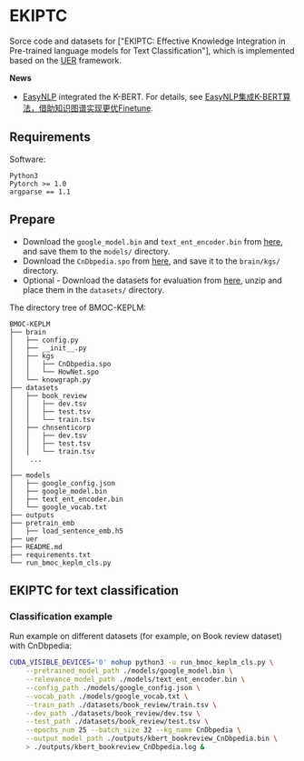 # EKIPTC

Sorce code and datasets for ["EKIPTC: Effective Knowledge Integration in Pre-trained language models for Text Classification"], which is implemented based on the [UER](https://github.com/dbiir/UER-py) framework.

**News**

- [EasyNLP](https://github.com/alibaba/EasyNLP) integrated the K-BERT. For details, see [EasyNLP集成K-BERT算法，借助知识图谱实现更优Finetune](https://zhuanlan.zhihu.com/p/553816104).


## Requirements

Software:
```
Python3
Pytorch >= 1.0
argparse == 1.1
```


## Prepare

* Download the ``google_model.bin`` and ``text_ent_encoder.bin`` from [here](https://drive.google.com/drive/folders/1mLl6HrxtuXOffnKrHQK4Q40tMgspMyCP?usp=sharing), and save them to the ``models/`` directory.
* Download the ``CnDbpedia.spo`` from [here](https://drive.google.com/drive/folders/1mLl6HrxtuXOffnKrHQK4Q40tMgspMyCP?usp=sharing), and save it to the ``brain/kgs/`` directory.
* Optional - Download the datasets for evaluation from [here](https://drive.google.com/drive/folders/1mLl6HrxtuXOffnKrHQK4Q40tMgspMyCP?usp=sharing), unzip and place them in the ``datasets/`` directory.

The directory tree of BMOC-KEPLM:
```
BMOC-KEPLM
├── brain
│   ├── config.py
│   ├── __init__.py
│   ├── kgs
│   │   ├── CnDbpedia.spo
│   │   └── HowNet.spo
│   └── knowgraph.py
├── datasets
│   ├── book_review
│   │   ├── dev.tsv
│   │   ├── test.tsv
│   │   └── train.tsv
│   ├── chnsenticorp
│   │   ├── dev.tsv
│   │   ├── test.tsv
│   │   └── train.tsv
│    ...
│
├── models
│   ├── google_config.json
│   ├── google_model.bin
│   ├── text_ent_encoder.bin
│   └── google_vocab.txt
├── outputs
├── pretrain_emb
│   ├── load_sentence_emb.h5
├── uer
├── README.md
├── requirements.txt
└── run_bmoc_keplm_cls.py
```


## EKIPTC for text classification

### Classification example

Run example on different datasets (for example, on Book review dataset) with CnDbpedia:
```sh
CUDA_VISIBLE_DEVICES='0' nohup python3 -u run_bmoc_keplm_cls.py \
    --pretrained_model_path ./models/google_model.bin \
    --relevance_model_path ./models/text_ent_encoder.bin \
    --config_path ./models/google_config.json \
    --vocab_path ./models/google_vocab.txt \
    --train_path ./datasets/book_review/train.tsv \
    --dev_path ./datasets/book_review/dev.tsv \
    --test_path ./datasets/book_review/test.tsv \
    --epochs_num 25 --batch_size 32 --kg_name CnDbpedia \
    --output_model_path ./outputs/kbert_bookreview_CnDbpedia.bin \
    > ./outputs/kbert_bookreview_CnDbpedia.log &
```


